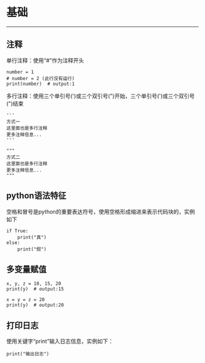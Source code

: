 # 基础 #

----------

## 注释 ##
单行注释：使用“#”作为注释开头
```
number = 1
# number = 2 (此行没有运行)
print(number)  # output:1
```

多行注释：使用三个单引号(')或三个双引号(")开始，三个单引号(')或三个双引号(")结束
```
'''
方式一
这里面也是多行注释
更多注释信息...
'''

"""
方式二
这里面也是多行注释
更多注释信息...
"""
```
## python语法特征 ##
空格和冒号是python的重要表达符号，使用空格形成缩进来表示代码块的，实例如下
```
if True:
	print("真")
else:
	print("假")
```

## 多变量赋值 ##
```
x, y, z = 10, 15, 20
print(y)  # output:15

x = y = z = 20
print(y)  # output:20
```

## 打印日志 ##
使用关键字“print”输入日志信息，实例如下：
```
print("输出日志")
```

